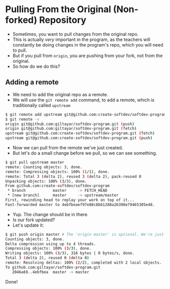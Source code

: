 # Pulling From the Original (Non-forked) Repository

* Sometimes, you want to pull changes from the original repo.
* This is actually _very_ important in the program, as the teachers will constantly be doing changes
  in the program's repo, which you will need to pull.
* But if you pull from `origin`, you are pushing from your fork, not from the original.
* So how do we do this?

## Adding a remote

* We need to add the original repo as a remote.
* We will use the `git remote add` command, to add a remote, which is traditionally called `upstream`

```sh
$ git remote add upstream git@github.com:create-softdev/softdev-program.git
$ git remote -v
origin git@github.com:giltayar/softdev-program.git (push)
origin git@github.com:giltayar/softdev-program.git (fetch)
upstream git@github.com:create-softdev/softdev-program.git (fetch)
upstream git@github.com:create-softdev/softdev-program.git (push)
```

* Now we can pull from the remote we've just created.
* But let's do a small change before we pull, so we can see something.

```sh
$ git pull upstream master
remote: Counting objects: 3, done.
remote: Compressing objects: 100% (1/1), done.
remote: Total 3 (delta 2), reused 3 (delta 2), pack-reused 0
Unpacking objects: 100% (3/3), done.
From github.com:create-softdev/softdev-program
 * branch            master     -> FETCH_HEAD
 * [new branch]      master     -> upstream/master
First, rewinding head to replay your work on top of it...
Fast-forwarded master to 4ebfbeaef97e88c8b61288a26398e79465305e48.
```

* Yup. The change should be in there.
* Is our fork updated?
* Let's update it:

```sh
$ git push origin master # The 'origin master' is optional. We're just making a point here.
Counting objects: 3, done.
Delta compression using up to 4 threads.
Compressing objects: 100% (3/3), done.
Writing objects: 100% (3/3), 316 bytes | 0 bytes/s, done.
Total 3 (delta 2), reused 0 (delta 0)
remote: Resolving deltas: 100% (2/2), completed with 2 local objects.
To github.com:giltayar/softdev-program.git
   2046a69..4ebfbea  master -> master
```

Done!

